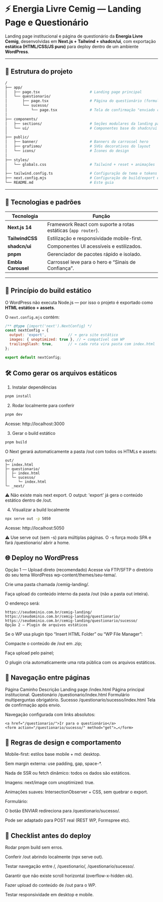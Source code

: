# ⚡️ Energia Livre Cemig — Landing Page e Questionário

Landing page institucional e página de questionário da **Energia Livre Cemig**, desenvolvidas em **Next.js + Tailwind + shadcn/ui**, com exportação **estática (HTML/CSS/JS puro)** para deploy dentro de um ambiente **WordPress**.

---

## 📁 Estrutura do projeto

```bash
/
├── app/
│   ├── page.tsx                       # Landing page principal
│   └── questionario/
│       ├── page.tsx                   # Página do questionário (formulário)
│       └── sucesso/
│           └── page.tsx               # Tela de confirmação "enviado com sucesso"
│
├── components/
│   ├── sections/                      # Seções modulares da landing page
│   └── ui/                            # Componentes base do shadcn/ui
│
├── public/
│   ├── banner/                        # Banners do carrossel hero
│   ├── grafismo/                      # SVGs decorativos do layout
│   └── icons/                         # Ícones do design
│
├── styles/
│   └── globals.css                    # Tailwind + reset + animações
│
├── tailwind.config.ts                 # Configuração de tema e tokens do Tailwind
├── next.config.mjs                    # Configuração de build/export estático
└── README.md                          # Este guia
```

---

## 🚀 Tecnologias e padrões

| Tecnologia         | Função                                                        |
| ------------------ | ------------------------------------------------------------- |
| **Next.js 14**     | Framework React com suporte a rotas estáticas (`app router`). |
| **TailwindCSS**    | Estilização e responsividade mobile-first.                    |
| **shadcn/ui**      | Componentes UI acessíveis e estilizados.                      |
| **pnpm**           | Gerenciador de pacotes rápido e isolado.                      |
| **Embla Carousel** | Carrossel leve para o hero e “Sinais de Confiança”.           |

---

## 🧩 Princípio do build estático

O WordPress não executa Node.js — por isso o projeto é exportado como **HTML estático + assets**.

O `next.config.mjs` contém:

```js
/** @type {import('next').NextConfig} */
const nextConfig = {
  output: 'export',          // ⬅️ gera site estático
  images: { unoptimized: true }, // ⬅️ compatível com WP
  trailingSlash: true,       // ⬅️ cada rota vira pasta com index.html
};

export default nextConfig;
```

## 🛠️ Como gerar os arquivos estáticos
1. Instalar dependências
```bash
pnpm install
```
2. Rodar localmente para conferir
```bash
pnpm dev
```
Acesse: http://localhost:3000

3. Gerar o build estático
```bash
pnpm build
```

O Next gerará automaticamente a pasta /out com todos os HTMLs e assets:

```pgsql
out/
├─ index.html
├─ questionario/
│  ├─ index.html
│  └─ sucesso/
│     └─ index.html
└─ _next/
```
⚠️ Não existe mais next export.
O output: 'export' já gera o conteúdo estático dentro de /out.

4. Visualizar a build localmente
```bash
npx serve out -p 5050
```
Acesse: http://localhost:5050

⚠️ Use serve out (sem -s) para múltiplas páginas.
O -s força modo SPA e fará /questionario/ abrir a home.

## 🌐 Deploy no WordPress
Opção 1 — Upload direto (recomendado)
Acesse via FTP/SFTP o diretório do seu tema WordPress
wp-content/themes/seu-tema/.

Crie uma pasta chamada /cemig-landing/.

Faça upload do conteúdo interno da pasta /out (não a pasta out inteira).

O endereço será:

```arduino
https://seudominio.com.br/cemig-landing/
https://seudominio.com.br/cemig-landing/questionario/
https://seudominio.com.br/cemig-landing/questionario/sucesso/
Opção 2 — Plugin de arquivos estáticos
```
Se o WP usa plugin tipo “Insert HTML Folder” ou “WP File Manager”:

Compacte o conteúdo de /out em .zip;

Faça upload pelo painel;

O plugin cria automaticamente uma rota pública com os arquivos estáticos.

## 🔗 Navegação entre páginas
Página	Caminho	Descrição
Landing page	/index.html	Página principal institucional.
Questionário	/questionario/index.html	Formulário multiperguntas obrigatório.
Sucesso	/questionario/sucesso/index.html	Tela de confirmação após envio.

Navegação configurada com links absolutos:

```tsx
<a href="/questionario/">Ir para o questionário</a>
<form action="/questionario/sucesso/" method="get">…</form>
```
## 🧱 Regras de design e comportamento
Mobile-first: estilos base mobile + md: desktop.

Sem margin externa: use padding, gap, space-*.

Nada de SSR ou fetch dinâmico: todos os dados são estáticos.

Imagens: next/image com unoptimized: true.

Animações suaves: IntersectionObserver + CSS, sem quebrar o export.

Formulário:

O botão ENVIAR redireciona para /questionario/sucesso/.

Pode ser adaptado para POST real (REST WP, Formspree etc).

## 🧼 Checklist antes do deploy
 Rodar pnpm build sem erros.

 Conferir /out abrindo localmente (npx serve out).

 Testar navegação entre /, /questionario/, /questionario/sucesso/.

 Garantir que não existe scroll horizontal (overflow-x-hidden ok).

 Fazer upload do conteúdo de /out para o WP.

 Testar responsividade em desktop e mobile.

